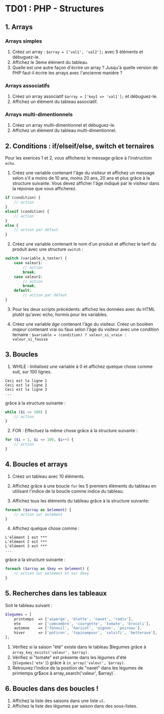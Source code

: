 # TD01 : PHP - Structures

## 1. Arrays

### Arrays simples

1. Créez un array : `$array = ['val1', 'val2'];` avec 5 éléments et débuguez-le.
2. Affichez le 3ème élément du tableau.
3. Quelle est une autre façon d'écrire un array ? Jusqu'à quelle version de PHP faut-il écrire les arrays avec l'ancienne manière ?

### Arrays associatifs

1. Créez un array associatif `$array = ['key1 => 'val1'];` et débuguez-le.
2. Affichez un élément du tableau associatif.

### Arrays multi-dimentionnels

1. Créez un array multi-dimentionnel et débuguez-le.
2. Affichez un élément du tableau multi-dimentionnel.

## 2. Conditions : if/elseif/else, switch et ternaires

Pour les exerices 1 et 2, vous afficherez le message grâce à l'instruction `echo`.

1. Créez une variable contenant l'âge du visiteur et affichez un message selon s'il a moins de 10 ans, moins 20 ans, 20 ans et plus grâce à la structure suivante. Vous devez afficher l'âge indiqué par le visiteur dans la réponse que vous afficherez.

```php
if (condition) {
    // action
}
elseif (condition) {
    // action
}
else {
    // action par défaut
}
```

2. Créez une variable contenant le nom d'un produit et affichez le tarif du produit avec une structure `switch` :

```php
switch (variable_à_tester) {
    case valeur1:
        // action
        break;
    case valeur2:
        // action
        break;
    default:
        // action par défaut
}
```

3. Pour les deux scripts précédents: affichez les données avec du HTML plutôt qu'avec echo, hormis pour les variables.

4. Créez une variable *âge* contenant l'âge du visiteur. Créez un booléen *majeur* contenant vrai ou faux selon l'âge du visiteur avec une condition ternaire : `$variable = (condition) ? valeur_si_vraie : valeur_si_fausse` 

## 3. Boucles

1. WHILE : Initialisez une variable à 0 et affichez quelque chose comme suit, sur 100 lignes.

```plaintext
Ceci est la ligne 1
Ceci est la ligne 2
Ceci est la ligne 3
...
```

grâce à la structure suivante :

```php
while ($i <= 100) {
    // action
}
```

2. FOR : Effectuez la même chose grâce à la structure suivante :

```php
for ($i = 1, $i <= 100, $i++) {
    // action
}
```

## 4. Boucles et arrays

1. Créez un tableau avec 10 éléments.

2. Affichez grâce à une boucle `for` les 5 premiers éléments du tableau en utilisant l'indice de la boucle comme indice du tableau.
3. Affichez tous les éléments du tableau grâce à la structure suivante:

```php
foreach ($array as $element) {
    // action sur $element
}
```

4. Affichez quelque chose comme :

```
L'élément 1 est ***
L'élément 2 est ***
L'élément 3 est ***
...
```

grâce à la structure suivante :

```php
foreach ($array as $key => $element) {
    // action sur $element et sur $key
}
```

## 5. Recherches dans les tableaux

Soit le tableau suivant :

```php
$legumes = [
    printemps  => ['asperge', 'blette', 'navet', 'radis'],
    ete        => ['comcombre', 'courgette', 'tomate', 'brocoli'],
    automne    => ['fenouil', 'haricot', 'oignon', 'poireau'],
    hiver      => ['potiron', 'topinampour', 'salsifi', 'betterave'],
];
```

1. Vérifiez si la saison "été" existe dans le tableau $legumes grâce à `array_key_exists('valeur', $array)`.
2. Vérifiez si "tomate" est présente dans les légumes d'été (`$legumes['ete']`) grâce à `in_array('valeur', $array)`.
3. Retrouvez l'indice de la position de "navet" dans les légumes de printemps gr$ace à array_search('valeur', $array)`.

## 6. Boucles dans des boucles !

1. Affichez la liste des saisons dans une liste `ul`.
2. Affichez la liste des légumes par saison dans des sous-listes.